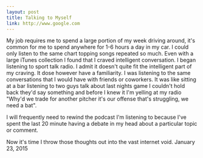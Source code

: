 ```yaml
---
layout: post
title: Talking to Myself
link: http://www.google.com
---
```


My job requires me to spend a large portion of my week driving around, it's common for me to spend anywhere for 1-6 hours a day in my car.  I could only listen to the same chart topping songs repeated so much.  Even with a large iTunes collection l found that I craved intelligent conversation.  I began listening to sport talk radio.  I admit it doesn't quite fit the intelligent part of my craving.  It dose however have a familiarity.  I was listening to the same conversations that I would have with friends or coworkers.  It was like sitting at a bar listening to two guys talk about last nights game I couldn't hold back they'd say something and before I knew it I'm yelling at my radio "Why'd we trade for another pitcher it's our offense that's struggling, we need a bat". 


I will frequently need to rewind the podcast I'm listening to because I've spent the last 20 minute having a debate in my head about a particular topic or comment.  

Now it's time I throw those thoughts out into the vast internet void.
January 23, 2015